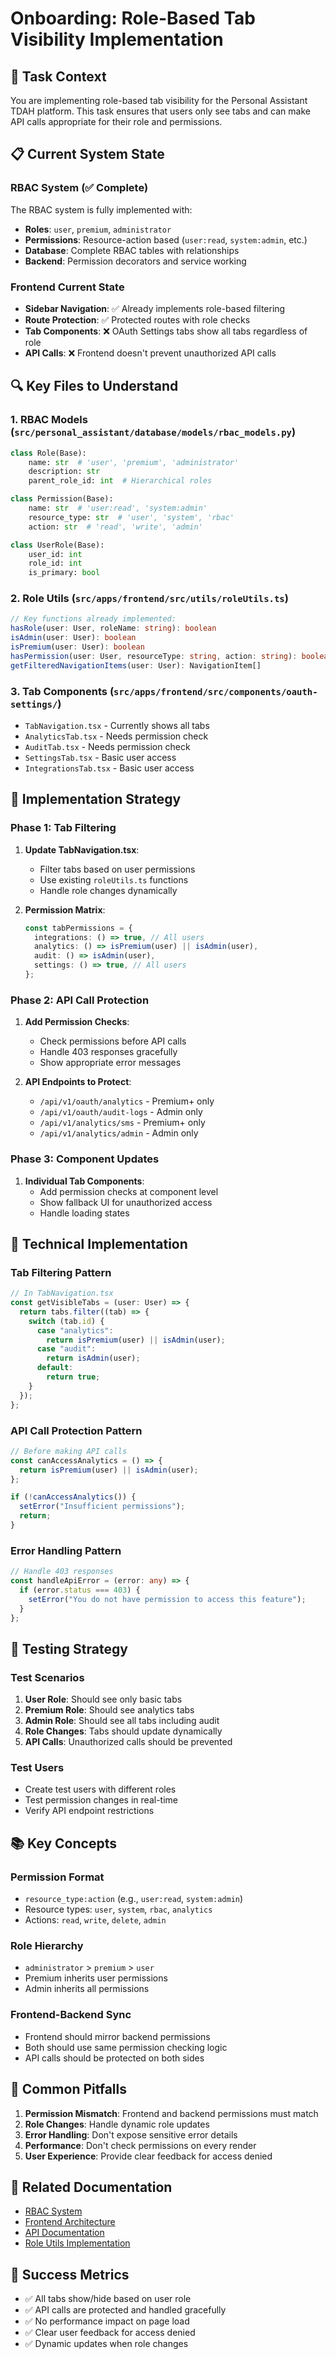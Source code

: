 # Onboarding: Role-Based Tab Visibility Implementation

## **🎯 Task Context**

You are implementing role-based tab visibility for the Personal Assistant TDAH platform. This task ensures that users only see tabs and can make API calls appropriate for their role and permissions.

## **📋 Current System State**

### **RBAC System (✅ Complete)**

The RBAC system is fully implemented with:

- **Roles**: `user`, `premium`, `administrator`
- **Permissions**: Resource-action based (`user:read`, `system:admin`, etc.)
- **Database**: Complete RBAC tables with relationships
- **Backend**: Permission decorators and service working

### **Frontend Current State**

- **Sidebar Navigation**: ✅ Already implements role-based filtering
- **Route Protection**: ✅ Protected routes with role checks
- **Tab Components**: ❌ OAuth Settings tabs show all tabs regardless of role
- **API Calls**: ❌ Frontend doesn't prevent unauthorized API calls

## **🔍 Key Files to Understand**

### **1. RBAC Models** (`src/personal_assistant/database/models/rbac_models.py`)

```python
class Role(Base):
    name: str  # 'user', 'premium', 'administrator'
    description: str
    parent_role_id: int  # Hierarchical roles

class Permission(Base):
    name: str  # 'user:read', 'system:admin'
    resource_type: str  # 'user', 'system', 'rbac'
    action: str  # 'read', 'write', 'admin'

class UserRole(Base):
    user_id: int
    role_id: int
    is_primary: bool
```

### **2. Role Utils** (`src/apps/frontend/src/utils/roleUtils.ts`)

```typescript
// Key functions already implemented:
hasRole(user: User, roleName: string): boolean
isAdmin(user: User): boolean
isPremium(user: User): boolean
hasPermission(user: User, resourceType: string, action: string): boolean
getFilteredNavigationItems(user: User): NavigationItem[]
```

### **3. Tab Components** (`src/apps/frontend/src/components/oauth-settings/`)

- `TabNavigation.tsx` - Currently shows all tabs
- `AnalyticsTab.tsx` - Needs permission check
- `AuditTab.tsx` - Needs permission check
- `SettingsTab.tsx` - Basic user access
- `IntegrationsTab.tsx` - Basic user access

## **🎯 Implementation Strategy**

### **Phase 1: Tab Filtering**

1. **Update TabNavigation.tsx**:

   - Filter tabs based on user permissions
   - Use existing `roleUtils.ts` functions
   - Handle role changes dynamically

2. **Permission Matrix**:
   ```typescript
   const tabPermissions = {
     integrations: () => true, // All users
     analytics: () => isPremium(user) || isAdmin(user),
     audit: () => isAdmin(user),
     settings: () => true, // All users
   };
   ```

### **Phase 2: API Call Protection**

1. **Add Permission Checks**:

   - Check permissions before API calls
   - Handle 403 responses gracefully
   - Show appropriate error messages

2. **API Endpoints to Protect**:
   - `/api/v1/oauth/analytics` - Premium+ only
   - `/api/v1/oauth/audit-logs` - Admin only
   - `/api/v1/analytics/sms` - Premium+ only
   - `/api/v1/analytics/admin` - Admin only

### **Phase 3: Component Updates**

1. **Individual Tab Components**:
   - Add permission checks at component level
   - Show fallback UI for unauthorized access
   - Handle loading states

## **🔧 Technical Implementation**

### **Tab Filtering Pattern**

```typescript
// In TabNavigation.tsx
const getVisibleTabs = (user: User) => {
  return tabs.filter((tab) => {
    switch (tab.id) {
      case "analytics":
        return isPremium(user) || isAdmin(user);
      case "audit":
        return isAdmin(user);
      default:
        return true;
    }
  });
};
```

### **API Call Protection Pattern**

```typescript
// Before making API calls
const canAccessAnalytics = () => {
  return isPremium(user) || isAdmin(user);
};

if (!canAccessAnalytics()) {
  setError("Insufficient permissions");
  return;
}
```

### **Error Handling Pattern**

```typescript
// Handle 403 responses
const handleApiError = (error: any) => {
  if (error.status === 403) {
    setError("You do not have permission to access this feature");
  }
};
```

## **🧪 Testing Strategy**

### **Test Scenarios**

1. **User Role**: Should see only basic tabs
2. **Premium Role**: Should see analytics tabs
3. **Admin Role**: Should see all tabs including audit
4. **Role Changes**: Tabs should update dynamically
5. **API Calls**: Unauthorized calls should be prevented

### **Test Users**

- Create test users with different roles
- Test permission changes in real-time
- Verify API endpoint restrictions

## **📚 Key Concepts**

### **Permission Format**

- `resource_type:action` (e.g., `user:read`, `system:admin`)
- Resource types: `user`, `system`, `rbac`, `analytics`
- Actions: `read`, `write`, `delete`, `admin`

### **Role Hierarchy**

- `administrator` > `premium` > `user`
- Premium inherits user permissions
- Admin inherits all permissions

### **Frontend-Backend Sync**

- Frontend should mirror backend permissions
- Both should use same permission checking logic
- API calls should be protected on both sides

## **🚨 Common Pitfalls**

1. **Permission Mismatch**: Frontend and backend permissions must match
2. **Role Changes**: Handle dynamic role updates
3. **Error Handling**: Don't expose sensitive error details
4. **Performance**: Don't check permissions on every render
5. **User Experience**: Provide clear feedback for access denied

## **🔗 Related Documentation**

- [RBAC System](../032_rbac_system/README.md)
- [Frontend Architecture](../../FRONTEND_ARCHITECTURE_DIAGRAM.md)
- [API Documentation](../../api/rbac.md)
- [Role Utils Implementation](../../../src/apps/frontend/src/utils/roleUtils.ts)

## **🎯 Success Metrics**

- ✅ All tabs show/hide based on user role
- ✅ API calls are protected and handled gracefully
- ✅ No performance impact on page load
- ✅ Clear user feedback for access denied
- ✅ Dynamic updates when role changes
